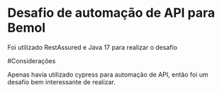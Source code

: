 # Desafio de automação de API para Bemol


Foi utilizado RestAssured e Java 17 para realizar o desafio

#Considerações

Apenas havia utilizado cypress para automação de API, então foi um desafio bem interessante de realizar.
